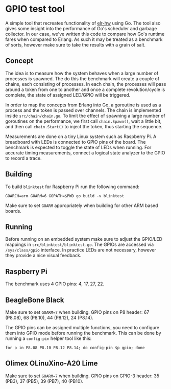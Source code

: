 # GPIO test tool

A simple tool that recreates functionality of
[elr-hw](https://github.com/open-rnd/erl-hw) using Go. The tool also
gives some insight into the performance of Go's scheduler and garbage
collector. In our case, we've written this code to compare how Go's
runtime fares when compared to Erlang. As such it may be treated as a
benchmark of sorts, however make sure to take the results with a grain
of salt.

## Concept

The idea is to measure how the system behaves when a large number of
processes is spawned. The do this the benchmark will create a couple
of chains, each consisting of processes. In each chain, the processes
will pass around a token from one to another and once a complete
revolution/cycle is complete, the state of assigned LED/GPIO will be
triggered.

In order to map the concepts from Erlang into Go, a goroutine is used
as a process and the token is passed over channels. The chain is
implemented inside `src/chain/chain.go`. To limit the effect of
spawning a large number of goroutines on the performance, we first
call `chain.Spawn()`, wait a little bit, and then call `chain.Start()`
to inject the token, thus starting the sequence.

Measurements are done on a tiny Linux system such as Raspberry Pi. A
breadboard with LEDs is connected to GPIO pins of the board. The
benchmark is expected to toggle the state of LEDs when running. For
accurate timing measurements, connect a logical state analyzer to the
GPIO to record a trace.

## Building

To build `blinktest` for Raspberry Pi run the following command:

```
GOARCH=arm GOARM=6 GOPATH=$PWD go build -v blinktest
```

Make sure to set `GOARM` appropriately when building for other ARM
based boards.

## Running

Before running on an embedded system make sure to adjust the GPIO/LED
mappings in `src/blinktest/blinktest.go`. The GPIOs are accessed via
`/sys/class/gpio` interface. In practice LEDs are not necessary,
however they provide a nice visual feedback.

## Raspberry Pi

The benchmark uses 4 GPIO pins: 4, 17, 27, 22.

## BeagleBone Black

Make sure to set `GOARM=7` when building. GPIO pins on P8 header: 67
(P8.08), 68 (P8.10), 44 (P8.12), 24 (P8.14).

The GPIO pins can be assigned multiple functions, you need to
configure them into GPIO mode before running the benchmark. This can
be done by running a `config-pin` helper tool like this:

```
for p in P8.08 P8.10 P8.12 P8.14; do config-pin $p gpio; done
```

## Olimex OLinuXino-A20 Lime

Make sure to set `GOARM=7` when building. GPIO pins on GPIO-3 header:
35 (PB3), 37 (PB5), 39 (PB7), 40 (PB10).

